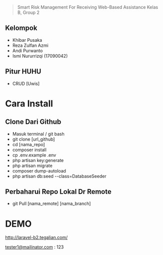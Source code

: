 >   Smart Risk Management For Receiving Web-Based Assistance 
>   Kelas B, Group 2

## Kelompok
-   Khibar Pusaka
-   Reza Zulfan Azmi
-   Andi Purwanto
-   Ismi Nururrizqi (17090042)

## Pitur HUHU
-   CRUD [Uwis]


# Cara Install

## Clone Dari Github
-   Masuk terminal / git bash
-   git clone [url_github]
-   cd [nama_repo]
-   composer install
-   cp .env.example .env
-   php artisan key:generate
-   php artisan migrate
-   composer dump-autoload
-   php artisan db:seed --class=DatabaseSeeder

## Perbaharui Repo Lokal Dr Remote
-   git Pull [nama_remote] [nama_branch]

# DEMO
http://laravel-b2.tegalian.com/

tester1@mailinator.com : 123
